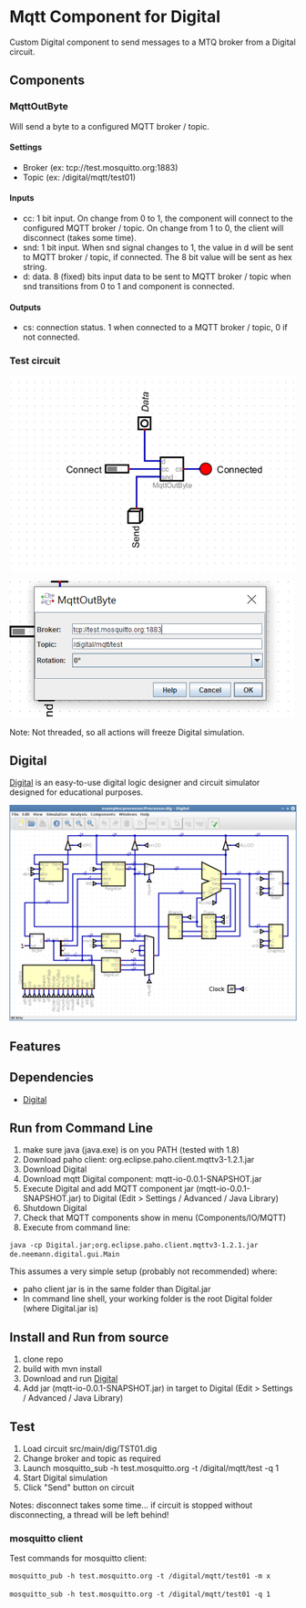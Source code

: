 # Mqtt Component for Digital

Custom Digital component to send messages to a MTQ broker from a Digital circuit.

## Components

### MqttOutByte

Will send a byte to a configured MQTT broker / topic.

#### Settings
- Broker (ex: tcp://test.mosquitto.org:1883)
- Topic (ex: /digital/mqtt/test01)

#### Inputs
- cc: 1 bit input. On change from 0 to 1, the component will connect to the configured MQTT broker / topic. On change from 1 to 0, the client will disconnect (takes some time).
- snd: 1 bit input. When snd signal changes to 1, the value in d will be sent to MQTT broker / topic, if connected. The 8 bit value will be sent as hex string.
- d: data. 8 (fixed) bits input data to be sent to MQTT broker / topic when snd transitions from 0 to 1 and component is connected.

#### Outputs
- cs: connection status. 1 when connected to a MQTT broker / topic, 0 if not connected.

### Test circuit

![TST01_dig](content/tst01dig.png)

![TST01_cfg](content/tst01cfg.png)

Note: Not threaded, so all actions will freeze Digital simulation. 

## Digital 

[Digital](https://github.com/hneemann/Digital) is an easy-to-use digital logic designer and circuit simulator designed for educational purposes.

![screnshot](content/screenshot.png)

## Features

## Dependencies

- [Digital](https://github.com/hneemann/Digital)

## Run from Command Line

1. make sure java (java.exe) is on you PATH (tested with 1.8)
2. Download paho client: org.eclipse.paho.client.mqttv3-1.2.1.jar
3. Download Digital
4. Download mqtt Digital component: mqtt-io-0.0.1-SNAPSHOT.jar
5. Execute Digital and add MQTT component jar (mqtt-io-0.0.1-SNAPSHOT.jar) to Digital (Edit > Settings / Advanced / Java Library)
6. Shutdown Digital
7. Check that MQTT components show in menu (Components/IO/MQTT)
8. Execute from command line: 

```
java -cp Digital.jar;org.eclipse.paho.client.mqttv3-1.2.1.jar de.neemann.digital.gui.Main
```

This assumes a very simple setup (probably not recommended) where:
- paho client jar is in the same folder than Digital.jar
- In command line shell, your working folder is the root Digital folder (where Digital.jar is)


## Install and Run from source

1. clone repo
2. build with mvn install
3. Download and run [Digital](https://github.com/hneemann/Digital)
4. Add jar (mqtt-io-0.0.1-SNAPSHOT.jar) in target to Digital (Edit > Settings / Advanced / Java Library)

## Test

1. Load circuit src/main/dig/TST01.dig
2. Change broker and topic as required
3. Launch mosquitto_sub -h test.mosquitto.org -t /digital/mqtt/test -q 1
4. Start Digital simulation
5. Click "Send" button on circuit

Notes: disconnect takes some time... if circuit is stopped without disconnecting, a thread will be left behind!

### mosquitto client

Test commands for mosquitto client:

```
mosquitto_pub -h test.mosquitto.org -t /digital/mqtt/test01 -m x

mosquitto_sub -h test.mosquitto.org -t /digital/mqtt/test01 -q 1
```


